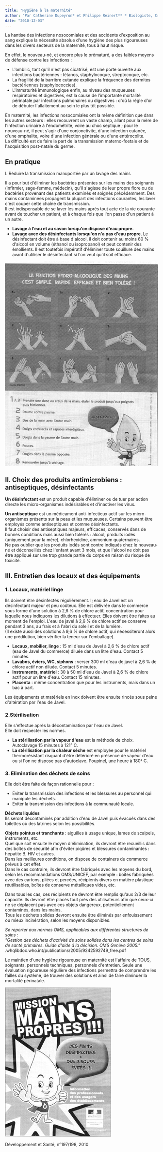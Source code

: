 ```yaml
---
title: "Hygiène à la maternité"
author: "Par Catherine Dupeyron* et Philippe Reinert** * Biologiste, Créteil, **Pédiatre, Créteil, France."
date: "2010-12-03"
---
```


<div class="teaser"><p>La hantise des infections nosocomiales et des accidents d'exposition au sang explique la nécessité absolue d'une hygiène des plus rigoureuses dans les divers secteurs de la maternité, tous à haut risque.</p>
<p>En effet, le nouveau-né, et encore plus le prématuré, a des faibles moyens de défense contre les infections :</p>
<ul>
<li>L'ombilic, tant qu'il n'est pas cicatrisé, est une porte ouverte aux infections bactériennes : tétanos, staphylocoque, streptocoque, etc.</li>
<li>La fragilité de la barrière cutanée explique la fréquence des dermites bactériennes (staphylococcies).</li>
<li>L'immaturité immunologique enfin, au niveau des muqueuses respiratoires et digestives, est la cause de l'importante mortalité périnatale par infections pulmonaires ou digestives : d'où la règle d'or de débuter l'allaitement au sein le plus tôt possible.</li>
</ul>
<p>En maternité, les infections nosocomiales ont la même définition que dans les autres secteurs : elles recouvrent un vaste champ, allant pour la mère de l'infection urinaire à l'endométrite, voire au choc septique ; pour le nouveau-né, il peut s'agir d'une conjonctivite, d'une infection cutanée, d'une omphalite, voire d'une infection générale ou d'une entérocolite.<br />
La difficulté est de faire la part de la transmission materno-foetale et de l'acquisition post-natale du germe.</p></div>

## En pratique

I. Réduire la transmission manuportée par un lavage des mains

Il a pour but d'éliminer les bactéries présentes sur les mains des soignants (infirmier, sage-femme, médecin), qu'il s'agisse de leur propre flore ou de bactéries provenant des patients examinés et soignés précédemment. Des mains contaminées propagent la plupart des infections courantes, les laver c'est couper cette chaîne de transmission.  
Il est indispensable de se laver les mains après tout acte de la vie courante avant de toucher un patient, et à chaque fois que l'on passe d'un patient à un autre.

- **Lavage à l'eau et au savon lorsqu'on dispose d'eau propre.**
- **Lavage avec des désinfectants lorsqu'on n'a pas d'eau propre**. Le désinfectant doit être à base d'alcool, il doit contenir au moins 60 % d'alcool en volume (éthanol ou isopropanol) et peut contenir des émollients. Il est toutefois impératif d'éliminer toute souillure des mains avant d'utiliser le désinfectant si l'on veut qu'il soit efficace.

![](13189-2.jpg)

## II. Choix des produits antimicrobiens : antiseptiques, désinfectants

**Un désinfectant** est un produit capable d'éliminer ou de tuer par action directe les micro-organismes indésirables et d'inactiver les virus.

**Un antiseptique** est un médicament anti-infectieux actif sur les micro-organismes présents sur la peau et les muqueuses. Certains peuvent être employés comme antiseptiques et comme désinfectants.  
Il faut choisir des antiseptiques majeurs, efficaces, conservés dans de bonnes conditions mais aussi bien tolérés : alcool, produits iodés (uniquement pour la mère), chlorhexidine, ammonium quaternaires.  
Ne pas oublier que les produits iodés sont contre indiqués chez le nouveau-né et déconseillés chez l'enfant avant 3 mois, et que l'alcool ne doit pas être appliqué sur une trop grande partie du corps en raison du risque de toxicité.

## III. Entretien des locaux et des équipements

### 1. Locaux, matériel linge

Ils doivent être désinfectés régulièrement. I; eau de Javel est un désinfectant majeur et peu coûteux. Elle est délivrée dans le commerce sous forme d'une solution à 2,6 % de chlore actif, concentration pour laquelle nous indiquons les dilutions à effectuer. Elles doivent être faites au moment de l'emploi. L'eau de javel à 2,6 % de chlore actif se conserve pendant 3 ans, au frais et à l'abri du soleil et de la lumière.  
(Il existe aussi des solutions à 9,6 % de chlore actif, qui nécessiteront alors une prédilution, bien vérifier la teneur sur l'emballage).

- **Locaux, mobilier, linge** : 15 ml d'eau de Javel à 2,6 % de chlore actif (eau de Javel du commerce) diluée dans un litre d'eau. Contact 5 minutes.
- **Lavabos, éviers, WC, siphons** : verser 300 ml d'eau de javel à 2,6 % de chlore actif non diluée. Contact 5 minutes.
- **Instruments, matériel** : 30 à 50 ml d'eau de Javel à 2,6 % de chlore actif pour un litre d'eau. Contact 15 minutes.
- **Placenta** : même concentration que pour les instruments, mais dans un bac à part.

Les équipements et matériels en inox doivent être ensuite rincés sous peine d'altération par l'eau de Javel.

### 2.Stérilisation

Elle s'effectue après la décontamination par l'eau de Javel.  
Elle doit respecter les normes.

- **La stérilisation par la vapeur d'eau** est la méthode de choix. Autoclavage 15 minutes à 121° C.
- **La stérilisation par la chaleur sèche** est employée pour le matériel thermorésistant risquant d'être détérioré en présence de vapeur d'eau ou si l'on ne dispose pas d'autoclave. Poupinel, une heure à 180° C.

### 3. Elimination des déchets de soins

Elle doit être faite de façon rationnelle pour :

- Eviter la transmission des infections et les blessures au personnel qui manipule les déchets.
- Eviter la transmission des infections à la communauté locale.

**Déchets liquides**  
Ils seront décontaminés par addition d'eau de Javel puis évacués dans des toilettes où des latrines selon les possibilités.

**Objets pointus et tranchants** : aiguilles à usage unique, lames de scalpels, instruments, etc.  
Quel que soit ensuite le moyen d'élimination, ils devront être recueillis dans des boîtes de sécurité afin d'éviter piqûres et blessures contaminantes : hépatite B, HIV et autres.  
Dans les meilleures conditions, on dispose de containers du commerce prévus à cet effet.  
Dans le cas contraire, ils devront être fabriqués avec les moyens du bord, selon les recommandations OMS/UNICEF, par exemple : boîtes fabriquées avec des cartons, pliées et percées, récipients divers en matière plastique réutilisables, boîtes de conserve métalliques vides, etc.

Dans tous les cas, ces récipients ne devront être remplis qu'aux 2/3 de leur capacité. Ils devront être placés tout près des utilisateurs afin que ceux-ci ne se déplacent pas avec ces objets dangereux, potentiellement contaminés, dans les mains.  
Tous les déchets solides devront ensuite être éliminés par enfouissement ou mieux incinération, selon les moyens disponibles.

*Se reporter aux normes OMS, applicables aux différentes structures de soins :  
"Gestion des déchets d'activité de soins solides dans les centres de soins de santé primaires. Guide d'aide â la décision. OMS Genève 2005."*  
.whqlibdoc.who.int/publications/2005/9242592749_free.pdf

Le maintien d'une hygiène rigoureuse en maternité est l'affaire de TOUS, soignants, personnels techniques, personnels d'entretien. Seule une évaluation rigoureuse régulière des infections permettra de comprendre les failles du système, de trouver des solutions et ainsi de faire diminuer la mortalité périnatale.

![](13189-1.jpg)

Développement et Santé, n°197/198, 2010
